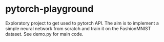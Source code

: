 # pytorch-playground

Exploratory project to get used to pytorch API. The aim is to implement a simple neural network from scratch and train it on the FashionMNIST dataset. See demo.py for main code.


